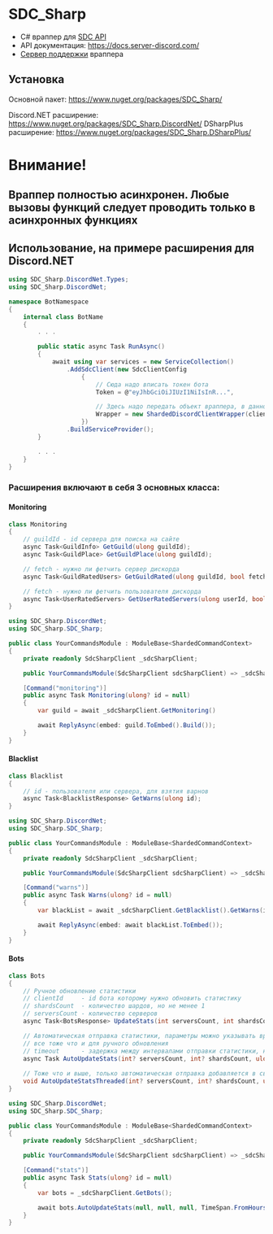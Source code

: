 # SDC_Sharp
* C# враппер для [SDC API](https://docs.server-discord.com)
* API документация: https://docs.server-discord.com/
* [Сервер поддержки](https://discord.gg/8epHXKA) враппера 

## Установка

Основной пакет: https://www.nuget.org/packages/SDC_Sharp/

Discord.NET расширение: https://www.nuget.org/packages/SDC_Sharp.DiscordNet/
DSharpPlus расширение: https://www.nuget.org/packages/SDC_Sharp.DSharpPlus/

# Внимание!
## Враппер полностью асинхронен. Любые вызовы функций следует проводить только в асинхронных функциях

## Использование, на примере расширения для Discord.NET

```cs
using SDC_Sharp.DiscordNet.Types;
using SDC_Sharp.DiscordNet;

namespace BotNamespace
{
    internal class BotName
    {
        . . .

        public static async Task RunAsync()
        {
            await using var services = new ServiceCollection()
                .AddSdcClient(new SdcClientConfig
                    {
                        // Сюда надо вписать токен бота
                        Token = @"eyJhbGciOiJIUzI1NiIsInR...",

                        // Здесь надо передать объект враппера, в данном примере для бота с шардами
                        Wrapper = new ShardedDiscordClientWrapper(client)
                    })
                .BuildServiceProvider();
        }

        . . .
    }
}
```

### Расширения включают в себя 3 основных класса:


#### Monitoring

```cs
class Monitoring
{
    // guildId - id сервера для поиска на сайте
    async Task<GuildInfo> GetGuild(ulong guildId);
    async Task<GuildPlace> GetGuildPlace(ulong guildId);

    // fetch - нужно ли фетчить сервер дискорда
    async Task<GuildRatedUsers> GetGuildRated(ulong guildId, bool fetch = false);

    // fetch - нужно ли фетчить пользователя дискорда
    async Task<UserRatedServers> GetUserRatedServers(ulong userId, bool fetch = false);
}
```


```cs
using SDC_Sharp.DiscordNet;
using SDC_Sharp.SDC_Sharp;

public class YourCommandsModule : ModuleBase<ShardedCommandContext>
{
    private readonly SdcSharpClient _sdcSharpClient;

    public YourCommandsModule(SdcSharpClient sdcSharpClient) => _sdcSharpClient = sdcSharpClient;

    [Command("monitoring")]
    public async Task Monitoring(ulong? id = null)
    {
        var guild = await _sdcSharpClient.GetMonitoring()

        await ReplyAsync(embed: guild.ToEmbed().Build());
    }
}
```

#### Blacklist

```cs
class Blacklist
{
    // id - пользователя или сервера, для взятия варнов
    async Task<BlacklistResponse> GetWarns(ulong id);
}
```

```cs
using SDC_Sharp.DiscordNet;
using SDC_Sharp.SDC_Sharp;

public class YourCommandsModule : ModuleBase<ShardedCommandContext>
{
    private readonly SdcSharpClient _sdcSharpClient;

    public YourCommandsModule(SdcSharpClient sdcSharpClient) => _sdcSharpClient = sdcSharpClient;

    [Command("warns")]
    public async Task Warns(ulong? id = null)
    {
        var blackList = await _sdcSharpClient.GetBlacklist().GetWarns(id ?? Context.User.Id);

        await ReplyAsync(embed: await blackList.ToEmbed());
    }
}
```

#### Bots

```cs
class Bots
{
    // Ручное обновление статистики
    // clientId     - id бота которому нужно обновить статистику
    // shardsCount  - количество шардов, но не менее 1
    // serversCount - количество серверов
    async Task<BotsResponse> UpdateStats(int serversCount, int shardsCount, ulong clientId);

    // Автоматическая отправка статистики, параметры можно указывать вручную, но они могут и братся автоматически
    // все тоже что и для ручного обновления
    // timeout      - задержка между интервалами отправки статистики, но не менее 30 минут
    async Task AutoUpdateStats(int? serversCount, int? shardsCount, ulong? clientId, TimeSpan timeout = default);
    
    // Тоже что и выше, только автоматическая отправка добавляется в свободный Thread через ThreadPool
    void AutoUpdateStatsThreaded(int? serversCount, int? shardsCount, ulong? clientId, TimeSpan timeout = default);
}
```

```cs
using SDC_Sharp.DiscordNet;
using SDC_Sharp.SDC_Sharp;

public class YourCommandsModule : ModuleBase<ShardedCommandContext>
{
    private readonly SdcSharpClient _sdcSharpClient;

    public YourCommandsModule(SdcSharpClient sdcSharpClient) => _sdcSharpClient = sdcSharpClient;

    [Command("stats")]
    public async Task Stats(ulong? id = null)
    {
        var bots = _sdcSharpClient.GetBots();

        await bots.AutoUpdateStats(null, null, null, TimeSpan.FromHours(4));
    }
}
```

